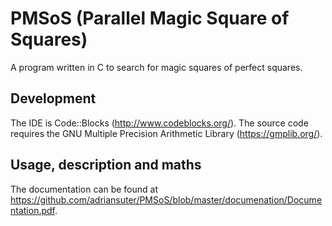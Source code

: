 # PMSoS (Parallel Magic Square of Squares)
A program written in C to search for magic squares of perfect squares.

## Development
The IDE is Code::Blocks (http://www.codeblocks.org/). The source code requires the GNU
Multiple Precision Arithmetic Library (https://gmplib.org/).

## Usage, description and maths
The documentation can be found at https://github.com/adriansuter/PMSoS/blob/master/documenation/Documentation.pdf.
